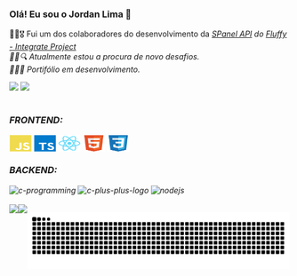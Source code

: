 ### Olá! Eu sou o Jordan Lima 👋

👨‍💻🎖️ Fui um dos colaboradores do desenvolvimento da <a href="https://github.com/fluffyfatec/spanel" target="_blank"><i>SPanel API<i></a> do <a href="https://github.com/fluffyfatec/" target="_blank"><i>Fluffy - Integrate Project<i></a>
 <a href="https://github.com/jordan-lima"></a><br>
👨‍💻🔍 Atualmente estou a procura de novo desafios.</h6>
 <br>
👨‍💻🚧 Portifólio em desenvolvimento.
 <br>

 <div>
  
  <img height="180em" src="https://github-readme-stats.vercel.app/api?username=jordan-lima&show_icons=true&theme=dracula&include_all_commits=true&count_private=true"/>
  <img height="180em" src="https://github-readme-stats.vercel.app/api/top-langs/?username=jordan-lima&layout=compact&langs_count=7&theme=dracula"/>
</div>
 
<div><br>
  <h3>FRONTEND:</h3>
  <img align="center" alt="Jordan-Js" height="30" width="40" src="https://raw.githubusercontent.com/devicons/devicon/master/icons/javascript/javascript-plain.svg">
  <img align="center" alt="Jordan-Ts" height="30" width="40" src="https://raw.githubusercontent.com/devicons/devicon/master/icons/typescript/typescript-plain.svg">
  <img align="center" alt="Jordan-React" height="30" width="40" src="https://raw.githubusercontent.com/devicons/devicon/master/icons/react/react-original.svg">
  <img align="center" alt="Jordan-HTML" height="30" width="40" src="https://raw.githubusercontent.com/devicons/devicon/master/icons/html5/html5-original.svg">
  <img align="center" alt="Jordan-CSS" height="30" width="40" src="https://raw.githubusercontent.com/devicons/devicon/master/icons/css3/css3-original.svg">
 <h3>BACKEND:</h3>
 <img align="center" width="40" height="40" src="https://img.icons8.com/color/48/c-programming.png" alt="c-programming"/>
 <img align="center" width="40" height="40" src="https://img.icons8.com/color/48/c-plus-plus-logo.png" alt="c-plus-plus-logo"/>
 <img align="center" width="40" height="40" src="https://img.icons8.com/color/48/nodejs.png" alt="nodejs"/>
</div>
<br>
<div style="display: flex; flex-direction: end;" > 
  <a href = "mailto:ceo@jordanlima.dev"><img src="https://img.shields.io/badge/Gmail-D14836?style=for-the-badge&logo=gmail&logoColor=white" target="_blank"></a>
  <a href="https://api.whatsapp.com/send?phone=5512991731357&text=Preciso%20do%20Dev!" target="_blank"><img src="https://img.shields.io/badge/WhatsApp-25D366?style=for-the-badge&logo=whatsapp&logoColor=white" target="_blank"></a> 
  
 ![Snake animation](https://github.com/jordan-lima/jordan-lima/blob/output/github-contribution-grid-snake.svg)
 </div>
